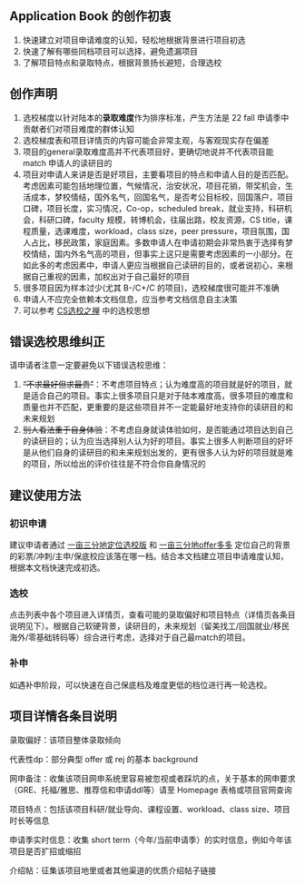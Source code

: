 ## Application Book 的创作初衷

1. 快速建立对项目申请难度的认知，轻松地根据背景进行项目初选
2. 快速了解有哪些同档项目可以选择，避免遗漏项目
3. 了解项目特点和录取特点，根据背景扬长避短，合理选校

## 创作声明

1. 选校梯度以针对陆本的**录取难度**作为排序标准，产生方法是 22 fall 申请季中贡献者们对项目难度的群体认知
2. 选校梯度表和项目详情页的内容可能会非常主观，与客观现实存在偏差
3. 项目的general录取难度高并不代表项目好，更确切地说并不代表项目能 match 申请人的读研目的
4. 项目对申请人来讲是否是好项目，主要看项目的特点和申请人目的是否匹配。考虑因素可能包括地理位置，气候情况，治安状况，项目花销，带奖机会，生活成本，梦校情结，国外名气，回国名气，是否考公目标校，回国落户，项目口碑，项目长度，实习情况，Co-op，scheduled break，就业支持，科研机会，科研口碑，faculty 规模，转博机会，往届出路，校友资源，CS title，课程质量，选课难度，workload，class size，peer pressure，项目氛围，国人占比，移民政策，家庭因素。多数申请人在申请初期会非常热衷于选择有梦校情结，国内外名气高的项目，但事实上这只是需要考虑因素的一小部分。在如此多的考虑因素中，申请人更应当根据自己读研的目的，或者说初心，来根据自己重视的因素，加权出对于自己最好的项目
5. 很多项目因为样本过少(尤其 B-/C+/C 的项目)，选校梯度很可能并不准确
6. 申请人不应完全依赖本文档信息，应当参考文档信息自主决策
7. 可以参考 [CS选校之禅](CS选校之禅.md) 中的选校思想

## 错误选校思维纠正
请申请者注意一定要避免以下错误选校思维：

1. ~~“不求最好但求最贵”~~：不考虑项目特点；认为难度高的项目就是好的项目，就是适合自己的项目。事实上很多项目只是对于陆本难度高，很多项目的难度和质量也并不匹配，更重要的是这些项目并不一定能最好地支持你的读研目的和未来规划
2. ~~别人看法重于自身体验~~：不考虑自身就读体验如何，是否能通过项目达到自己的读研目的；认为应当选择别人认为好的项目。事实上很多人判断项目的好坏是从他们自身的读研目的和未来规划出发的，更有很多人认为好的项目就是难的项目，所以给出的评价往往是不符合你自身情况的

## 建议使用方法

### 初识申请

建议申请者通过 [一亩三分地定位选校版](https://www.1point3acres.com/bbs/forum-79-1.html) 和 [一亩三分地offer多多](https://offer.1point3acres.com/) 定位自己的背景的彩票/冲刺/主申/保底校应该落在哪一档。结合本文档建立项目申请难度认知，根据本文档快速完成初选。

### 选校

点击列表中各个项目进入详情页，查看可能的录取偏好和项目特点（详情页各条目说明见下）。根据自己软硬背景，读研目的，未来规划（留美找工/回国就业/移民海外/零基础转码等）综合进行考虑，选择对于自己最match的项目。

### 补申

如遇补申阶段，可以快速在自己保底档及难度更低的档位进行再一轮选校。

## 项目详情各条目说明

录取偏好：该项目整体录取倾向

代表性dp：部分典型 offer 或 rej 的基本 background

网申备注：收集该项目网申系统里容易被忽视或者踩坑的点，关于基本的网申要求（GRE、托福/雅思、推荐信和申请ddl等）请至 Homepage 表格或项目官网查询

项目特点：包括该项目科研/就业导向、课程设置、workload、class size、项目时长等信息

申请季实时信息：收集 short term（今年/当前申请季）的实时信息，例如今年该项目是否扩招或缩招

介绍帖：征集该项目地里或者其他渠道的优质介绍帖子链接
